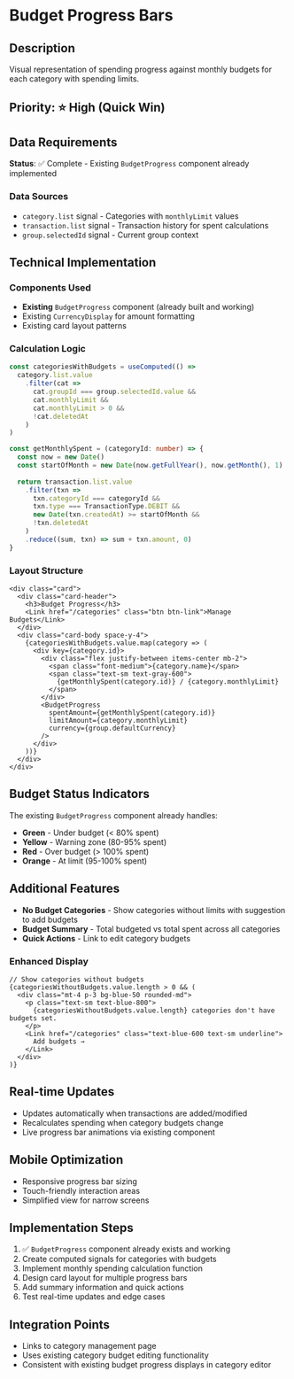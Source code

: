 # Budget Progress Bars

## Description
Visual representation of spending progress against monthly budgets for each category with spending limits.

## Priority: ⭐ High (Quick Win)

## Data Requirements
**Status**: ✅ Complete - Existing `BudgetProgress` component already implemented

### Data Sources
- `category.list` signal - Categories with `monthlyLimit` values
- `transaction.list` signal - Transaction history for spent calculations
- `group.selectedId` signal - Current group context

## Technical Implementation

### Components Used
- **Existing** `BudgetProgress` component (already built and working)
- Existing `CurrencyDisplay` for amount formatting
- Existing card layout patterns

### Calculation Logic
```typescript
const categoriesWithBudgets = useComputed(() => 
  category.list.value
    .filter(cat => 
      cat.groupId === group.selectedId.value && 
      cat.monthlyLimit && 
      cat.monthlyLimit > 0 &&
      !cat.deletedAt
    )
)

const getMonthlySpent = (categoryId: number) => {
  const now = new Date()
  const startOfMonth = new Date(now.getFullYear(), now.getMonth(), 1)
  
  return transaction.list.value
    .filter(txn =>
      txn.categoryId === categoryId &&
      txn.type === TransactionType.DEBIT &&
      new Date(txn.createdAt) >= startOfMonth &&
      !txn.deletedAt
    )
    .reduce((sum, txn) => sum + txn.amount, 0)
}
```

### Layout Structure
```tsx
<div class="card">
  <div class="card-header">
    <h3>Budget Progress</h3>
    <Link href="/categories" class="btn btn-link">Manage Budgets</Link>
  </div>
  <div class="card-body space-y-4">
    {categoriesWithBudgets.value.map(category => (
      <div key={category.id}>
        <div class="flex justify-between items-center mb-2">
          <span class="font-medium">{category.name}</span>
          <span class="text-sm text-gray-600">
            {getMonthlySpent(category.id)} / {category.monthlyLimit}
          </span>
        </div>
        <BudgetProgress
          spentAmount={getMonthlySpent(category.id)}
          limitAmount={category.monthlyLimit}
          currency={group.defaultCurrency}
        />
      </div>
    ))}
  </div>
</div>
```

## Budget Status Indicators
The existing `BudgetProgress` component already handles:
- **Green** - Under budget (< 80% spent)
- **Yellow** - Warning zone (80-95% spent)  
- **Red** - Over budget (> 100% spent)
- **Orange** - At limit (95-100% spent)

## Additional Features
- **No Budget Categories** - Show categories without limits with suggestion to add budgets
- **Budget Summary** - Total budgeted vs total spent across all categories
- **Quick Actions** - Link to edit category budgets

### Enhanced Display
```tsx
// Show categories without budgets
{categoriesWithoutBudgets.value.length > 0 && (
  <div class="mt-4 p-3 bg-blue-50 rounded-md">
    <p class="text-sm text-blue-800">
      {categoriesWithoutBudgets.value.length} categories don't have budgets set.
    </p>
    <Link href="/categories" class="text-blue-600 text-sm underline">
      Add budgets →
    </Link>
  </div>
)}
```

## Real-time Updates
- Updates automatically when transactions are added/modified
- Recalculates spending when category budgets change
- Live progress bar animations via existing component

## Mobile Optimization
- Responsive progress bar sizing
- Touch-friendly interaction areas
- Simplified view for narrow screens

## Implementation Steps
1. ✅ `BudgetProgress` component already exists and working
2. Create computed signals for categories with budgets
3. Implement monthly spending calculation function
4. Design card layout for multiple progress bars
5. Add summary information and quick actions
6. Test real-time updates and edge cases

## Integration Points
- Links to category management page
- Uses existing category budget editing functionality
- Consistent with existing budget progress displays in category editor

